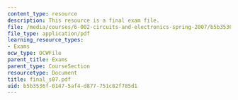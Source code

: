 ```yaml
---
content_type: resource
description: This resource is a final exam file.
file: /media/courses/6-002-circuits-and-electronics-spring-2007/b5b3536f01475af4d877751c82f785d1_final_s07.pdf
file_type: application/pdf
learning_resource_types:
- Exams
ocw_type: OCWFile
parent_title: Exams
parent_type: CourseSection
resourcetype: Document
title: final_s07.pdf
uid: b5b3536f-0147-5af4-d877-751c82f785d1
---
```

